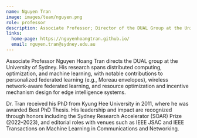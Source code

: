 ```yaml
---
name: Nguyen Tran
image: images/team/nguyen.png
role: professor
description: Associate Professor; Director of the DUAL Group at the University of Sydney
links:
  home-page: https://nguyenhoangtran.github.io/
  email: nguyen.tran@sydney.edu.au
---
```

Associate Professor Nguyen Hoang Tran directs the DUAL group at the University of Sydney. His research spans distributed computing, optimization, and machine learning, with notable contributions to personalized federated learning (e.g., Moreau envelopes), wireless network-aware federated learning, and resource optimization and incentive mechanism design for edge intelligence systems.

Dr. Tran received his PhD from Kyung Hee University in 2011, where he was awarded Best PhD Thesis. His leadership and impact are recognized through honors including the Sydney Research Accelerator (SOAR) Prize (2022–2023), and editorial roles with venues such as IEEE JSAC and IEEE Transactions on Machine Learning in Communications and Networking.
